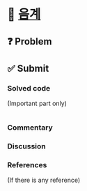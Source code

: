 # :bookmark_tabs: [음계][title]

## :question: Problem

## :white_check_mark: Submit
### Solved code
(Important part only)
``` java
```
### Commentary

### Discussion

### References
(If there is any reference)

[title]: https://www.acmicpc.net/problem/2920
